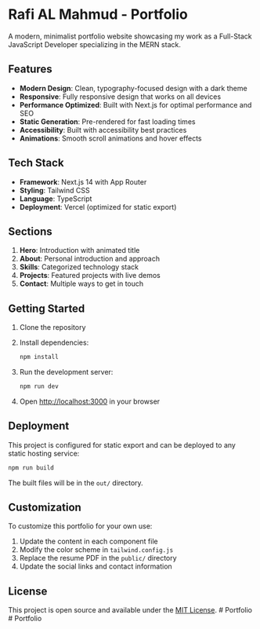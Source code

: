 # Rafi AL Mahmud - Portfolio

A modern, minimalist portfolio website showcasing my work as a Full-Stack JavaScript Developer specializing in the MERN stack.

## Features

- **Modern Design**: Clean, typography-focused design with a dark theme
- **Responsive**: Fully responsive design that works on all devices
- **Performance Optimized**: Built with Next.js for optimal performance and SEO
- **Static Generation**: Pre-rendered for fast loading times
- **Accessibility**: Built with accessibility best practices
- **Animations**: Smooth scroll animations and hover effects

## Tech Stack

- **Framework**: Next.js 14 with App Router
- **Styling**: Tailwind CSS
- **Language**: TypeScript
- **Deployment**: Vercel (optimized for static export)

## Sections

1. **Hero**: Introduction with animated title
2. **About**: Personal introduction and approach
3. **Skills**: Categorized technology stack
4. **Projects**: Featured projects with live demos
5. **Contact**: Multiple ways to get in touch

## Getting Started

1. Clone the repository
2. Install dependencies:
   ```bash
   npm install
   ```

3. Run the development server:
   ```bash
   npm run dev
   ```

4. Open [http://localhost:3000](http://localhost:3000) in your browser

## Deployment

This project is configured for static export and can be deployed to any static hosting service:

```bash
npm run build
```

The built files will be in the `out/` directory.

## Customization

To customize this portfolio for your own use:

1. Update the content in each component file
2. Modify the color scheme in `tailwind.config.js`
3. Replace the resume PDF in the `public/` directory
4. Update the social links and contact information

## License

This project is open source and available under the [MIT License](LICENSE).
#   P o r t f o l i o  
 #   P o r t f o l i o  
 